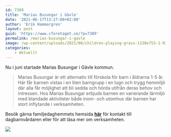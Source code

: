 ```yaml
---
id: 7389
title: 'Marias Busungar i Gävle'
date: '2021-06-17T13:27:00+02:00'
author: 'Erik Hammargren'
layout: post
guid: 'https://www.cforetaget.se/?p=7389'
permalink: /marias-busungar-i-gavle
image: /wp-content/uploads/2021/06/children-playing-grass-1130x753-1-938x625.jpg
categories:
    - Aktuellt
---
```


Nu i juni startade Marias Busungar i Gävle kommun.

> Marias Busungar är ett alternativ till förskola för barn i åldrarna 1-5 år. Här får barnen vistas i en liten barngrupp i en lugn och trygg hemmiljö där alla får möjlighet att bli sedda och hörda utifrån deras behov och intressen. Hos Marias Busungar erbjuds barnen en varierande lärmiljö med blandade aktiviteter både inom- och utomhus där barnen har stort inflytande i verksamheten.

Besök gärna familjedaghemmets hemsida [**här**](https://marias-busungar.xn--dagbarnvrdare-wfb.se/) för kontakt till dagbarnvårdaren eller för att läsa mer om verksamheten.

[![](https://www.cforetaget.se/wp-content/uploads/2021/06/children-playing-grass-1130x753-1-938x625.jpg)](https://www.cforetaget.se/wp-content/uploads/2021/06/children-playing-grass-1130x753-1-938x625.jpg)
